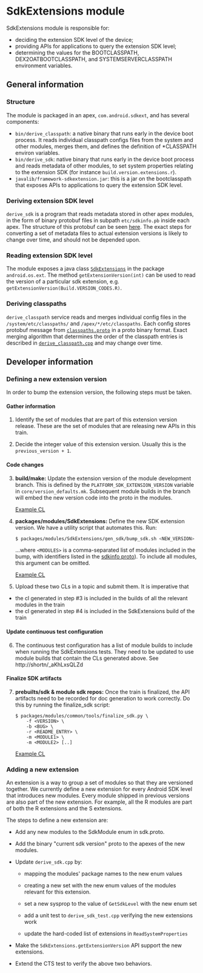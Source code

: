 # SdkExtensions module

SdkExtensions module is responsible for:
- deciding the extension SDK level of the device;
- providing APIs for applications to query the extension SDK level;
- determining the values for the BOOTCLASSPATH, DEX2OATBOOTCLASSPATH, and
  SYSTEMSERVERCLASSPATH environment variables.

## General information

### Structure

The module is packaged in an apex, `com.android.sdkext`, and has several
components:
- `bin/derive_classpath`: a native binary that runs early in the device boot
  process. It reads individual classpath configs files from the system and
  other modules, merges them, and defines the definition of *CLASSPATH environ
  variables.
- `bin/derive_sdk`: native binary that runs early in the device boot process and
  reads metadata of other modules, to set system properties relating to the
  extension SDK (for instance `build.version.extensions.r`).
- `javalib/framework-sdkextension.jar`: this is a jar on the bootclasspath that
  exposes APIs to applications to query the extension SDK level.

### Deriving extension SDK level
`derive_sdk` is a program that reads metadata stored in other apex modules, in
the form of binary protobuf files in subpath `etc/sdkinfo.pb` inside each
apex. The structure of this protobuf can be seen [here][sdkinfo-proto]. The
exact steps for converting a set of metadata files to actual extension versions
is likely to change over time, and should not be depended upon.

### Reading extension SDK level
The module exposes a java class [`SdkExtensions`][sdkextensions-java] in the
package `android.os.ext`. The method `getExtensionVersion(int)` can be used to
read the version of a particular sdk extension, e.g.
`getExtensionVersion(Build.VERSION_CODES.R)`.

### Deriving classpaths
`derive_classpath` service reads and merges individual config files in the
`/system/etc/classpaths/` and `/apex/*/etc/classpaths`. Each config stores
protobuf message from [`classpaths.proto`] in a proto binary format. Exact
merging algorithm that determines the order of the classpath entries is
described in [`derive_classpath.cpp`] and may change over time.

[`classpaths.proto`]: https://android.googlesource.com/platform/packages/modules/common/+/refs/heads/master/proto/classpaths.proto
[`derive_classpath.cpp`]: derive_classpath/derive_classpath.cpp
[sdkinfo-proto]: https://android.googlesource.com/platform/packages/modules/common/+/refs/heads/master/proto/sdk.proto
[sdkextensions-java]: java/android/os/ext/SdkExtensions.java

## Developer information

### Defining a new extension version

In order to bump the extension version, the following steps must be taken.

#### Gather information

1) Identify the set of modules that are part of this extension version release.
These are the set of modules that are releasing new APIs in this train.

2) Decide the integer value of this extension version. Usually this is the
`previous_version + 1`.

#### Code changes

3) **build/make:** Update the extension version of the module development
branch. This is defined by the `PLATFORM_SDK_EXTENSION_VERSION` variable in
`core/version_defaults.mk`. Subsequent module builds in the branch will embed
the new version code into the proto in the modules.

   [Example CL][bump]

4) **packages/modules/SdkExtensions:** Define the new SDK extension version.
We have a utility script that automates this. Run:
   ```sh
   $ packages/modules/SdkExtensions/gen_sdk/bump_sdk.sh <NEW_VERSION> <MODULES> <BUG>
   ```

   ...where `<MODULES>` is a comma-separated list of modules included in the
   bump, with identifiers listed in the [sdkinfo proto][sdkinfo-proto]). To
   include all modules, this argument can be omitted.

   [Example CL][def]

5)  Upload these two CLs in a topic and submit them. It is imperative that

   * the cl generated in step #3 is included in the builds of all the relevant
    modules in the train
   * the cl generated in step #4 is included in the SdkExtensions build of the
    train

#### Update continuous test configuration

6) The continuous test configuration has a list of module builds to include when
running the SdkExtensions tests. They need to be updated to use module builds
that contain the CLs generated above. See http://shortn/_aKhLxsQLZd

#### Finalize SDK artifacts

7) **prebuilts/sdk & module sdk repos:** Once the train is finalized, the API
artifacts need to be recorded for doc generation to work correctly. Do this by
running the finalize_sdk script:

    ```
    $ packages/modules/common/tools/finalize_sdk.py \
        -f <VERSION> \
        -b <BUG> \
        -r <README_ENTRY> \
        -m <MODULE1> \
        -m <MODULE2> [..]
    ```

   [Example CL][finalize]

[bump]: https://android.googlesource.com/platform//build/+/f5dfe3ff7b59b44556510ba89d15161c87312069
[def]: https://android.googlesource.com/platform/packages/modules/SdkExtensions/+/5663ebb842412b0235a140656db17025280f9f08
[derive_sdk_test]: derive_sdk/derive_sdk_test.cpp
[current_version]: java/com/android/os/ext/testing/CurrentVersion.java
[finalize]: https://android.googlesource.com/platform/prebuilts/sdk/+/d77e77b6746acba806c263344711eb0c4df2b108

### Adding a new extension

An extension is a way to group a set of modules so that they are versioned
together. We currently define a new extension for every Android SDK level that
introduces new modules. Every module shipped in previous versions are also part
of the new extension. For example, all the R modules are part of both the R
extensions and the S extensions.

The steps to define a new extension are:

-   Add any new modules to the SdkModule enum in sdk.proto.

-   Add the binary "current sdk version" proto to the apexes of the new modules.

-   Update `derive_sdk.cpp` by:

    *   mapping the modules' package names to the new enum values

    *   creating a new set with the new enum values of the modules relevant for
        this extension.

    *   set a new sysprop to the value of `GetSdkLevel` with the new enum set

    *   add a unit test to `derive_sdk_test.cpp` verifying the new extensions
        work

    *   update the hard-coded list of extensions in `ReadSystemProperties`

-   Make the `SdkExtensions.getExtensionVersion` API support the new extensions.

-   Extend the CTS test to verify the above two behaviors.

